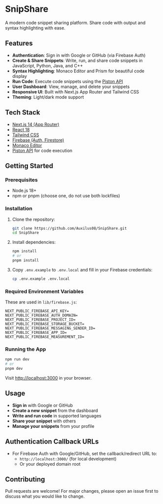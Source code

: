# SnipShare

A modern code snippet sharing platform. Share code with output and syntax highlighting with ease.

## Features
- **Authentication**: Sign in with Google or GitHub (via Firebase Auth)
- **Create & Share Snippets**: Write, run, and share code snippets in JavaScript, Python, Java, and C++
- **Syntax Highlighting**: Monaco Editor and Prism for beautiful code display
- **Run Code**: Execute code snippets using the [Piston API](https://emkc.org/api/v2/piston/execute)
- **User Dashboard**: View, manage, and delete your snippets
- **Responsive UI**: Built with Next.js App Router and Tailwind CSS
- **Theming**: Light/dark mode support

## Tech Stack
- [Next.js 14 (App Router)](https://nextjs.org/)
- [React 18](https://react.dev/)
- [Tailwind CSS](https://tailwindcss.com/)
- [Firebase (Auth, Firestore)](https://firebase.google.com/)
- [Monaco Editor](https://microsoft.github.io/monaco-editor/)
- [Piston API](https://emkc.org/api/v2/piston/execute) for code execution

## Getting Started

### Prerequisites
- Node.js 18+
- npm or pnpm (choose one, do not use both lockfiles)

### Installation
1. Clone the repository:
   ```sh
   git clone https://github.com/Auxilus08/SnipShare.git
   cd SnipShare
   ```
2. Install dependencies:
   ```sh
   npm install
   # or
   pnpm install
   ```
3. Copy `.env.example` to `.env.local` and fill in your Firebase credentials:
   ```sh
   cp .env.example .env.local
   ```

### Required Environment Variables
These are used in `lib/firebase.js`:
```
NEXT_PUBLIC_FIREBASE_API_KEY=
NEXT_PUBLIC_FIREBASE_AUTH_DOMAIN=
NEXT_PUBLIC_FIREBASE_PROJECT_ID=
NEXT_PUBLIC_FIREBASE_STORAGE_BUCKET=
NEXT_PUBLIC_FIREBASE_MESSAGING_SENDER_ID=
NEXT_PUBLIC_FIREBASE_APP_ID=
NEXT_PUBLIC_FIREBASE_MEASUREMENT_ID=
```

### Running the App
```sh
npm run dev
# or
pnpm dev
```
Visit [http://localhost:3000](http://localhost:3000) in your browser.

## Usage
- **Sign in** with Google or GitHub
- **Create a new snippet** from the dashboard
- **Write and run code** in supported languages
- **Share your snippet** with others
- **Manage your snippets** from your profile

## Authentication Callback URLs
- For Firebase Auth with Google/GitHub, set the callback/redirect URL to:
  - `http://localhost:3000/` (for local development)
  - Or your deployed domain root

## Contributing
Pull requests are welcome! For major changes, please open an issue first to discuss what you would like to change.
